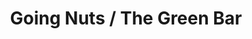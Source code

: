 ---
title: "Going Nuts / The Green Bar"
url: /atlantic-city/going-nuts-the-green-bar/
shop: shop
---